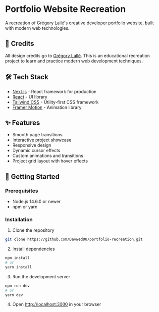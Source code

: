 # Portfolio Website Recreation

A recreation of Grégory Lallé's creative developer portfolio website, built with modern web technologies.

## 🎨 Credits

All design credits go to [Grégory Lallé](https://gregorylalle.com/). This is an educational recreation project to learn and practice modern web development techniques.

## 🛠️ Tech Stack

- [Next.js](https://nextjs.org/) - React framework for production
- [React](https://reactjs.org/) - UI library
- [Tailwind CSS](https://tailwindcss.com/) - Utility-first CSS framework
- [Framer Motion](https://www.framer.com/motion/) - Animation library

## ✨ Features

- Smooth page transitions
- Interactive project showcase
- Responsive design
- Dynamic cursor effects
- Custom animations and transitions
- Project grid layout with hover effects

## 🚀 Getting Started

### Prerequisites

- Node.js 14.6.0 or newer
- npm or yarn

### Installation

1. Clone the repository

```bash
git clone https://github.com/Davwed00/portfolio-recreation.git
```

2. Install dependencies

```bash
npm install
# or
yarn install
```

3. Run the development server

```bash
npm run dev
# or
yarn dev
```

4. Open [http://localhost:3000](http://localhost:3000) in your browser
